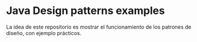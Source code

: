 # Java Design patterns examples

La idea de este repositorio es mostrar el funcionamiento de los patrones de diseño, con ejemplo prácticos. 

